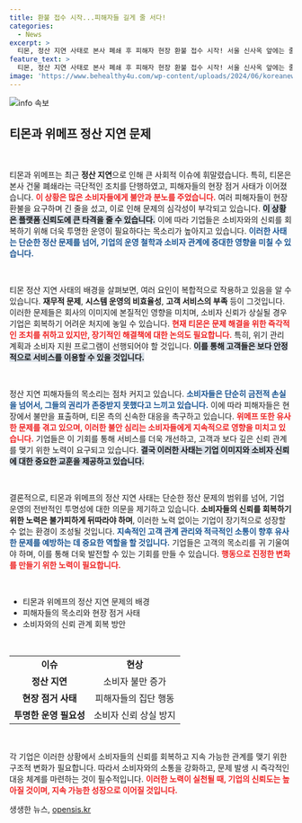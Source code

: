 ```yaml
---
title: 환불 접수 시작...피해자들 길게 줄 서다!
categories:
  - News
excerpt: >
  티몬, 정산 지연 사태로 본사 폐쇄 후 피해자 현장 환불 접수 시작! 서울 신사옥 앞에는 줄을 선 고객들로 장사진! 현장 상황을 낱낱이 공개합니다.
feature_text: >
  티몬, 정산 지연 사태로 본사 폐쇄 후 피해자 현장 환불 접수 시작! 서울 신사옥 앞에는 줄을 선 고객들로 장사진! 현장 상황을 낱낱이 공개합니다.
image: 'https://www.behealthy4u.com/wp-content/uploads/2024/06/koreanews.jpg'
---
```


<p><img src="https://www.behealthy4u.com/wp-content/uploads/2024/06/koreanews.jpg" alt="info 속보" /></p>

<h2 data-ke-size="size26">티몬과 위메프 정산 지연 문제</h2>

<p data-ke-size="size16">&nbsp;</p>

<p>티몬과 위메프는 최근 <strong>정산 지연</strong>으로 인해 큰 사회적 이슈에 휘말렸습니다. 특히, 티몬은 본사 건물 폐쇄라는 극단적인 조치를 단행하였고, 피해자들의 현장 점거 사태가 이어졌습니다. <b><span style="color: #ee2323;">이 상황은 많은 소비자들에게 불안과 분노를 주었습니다.</span></b> 여러 피해자들이 현장 환불을 요구하며 긴 줄을 섰고, 이로 인해 문제의 심각성이 부각되고 있습니다. <b><span style="background-color: #21538527;">이 상황은 플랫폼 신뢰도에 큰 타격을 줄 수 있습니다.</span></b> 이에 따라 기업들은 소비자와의 신뢰를 회복하기 위해 더욱 투명한 운영이 필요하다는 목소리가 높아지고 있습니다. <b><span style="color: #1a5490;">이러한 사태는 단순한 정산 문제를 넘어, 기업의 운영 철학과 소비자 관계에 중대한 영향을 미칠 수 있습니다.</span></b></p>

<p data-ke-size="size16">&nbsp;</p>

<p>티몬 정산 지연 사태의 배경을 살펴보면, 여러 요인이 복합적으로 작용하고 있음을 알 수 있습니다. <b>재무적 문제</b>, <b>시스템 운영의 비효율성</b>, <b>고객 서비스의 부족</b> 등이 그것입니다. 이러한 문제들은 회사의 이미지에 본질적인 영향을 미치며, 소비자 신뢰가 상실될 경우 기업은 회복하기 어려운 처지에 놓일 수 있습니다. <b><span style="color: #ee2323;">현재 티몬은 문제 해결을 위한 즉각적인 조치를 취하고 있지만, 장기적인 해결책에 대한 논의도 필요합니다.</span></b> 특히, 위기 관리 계획과 소비자 지원 프로그램이 선행되어야 할 것입니다. <b><span style="background-color: #21538527;">이를 통해 고객들은 보다 안정적으로 서비스를 이용할 수 있을 것입니다.</span></b></p>

<p data-ke-size="size16">&nbsp;</p>

<p>정산 지연 피해자들의 목소리는 점차 커지고 있습니다. <b><span style="color: #1a5490;">소비자들은 단순히 금전적 손실을 넘어서, 그들의 권리가 존중받지 못했다고 느끼고 있습니다.</span></b> 이에 따라 피해자들은 현장에서 불만을 표출하며, 티몬 측의 신속한 대응을 촉구하고 있습니다. <b><span style="color: #ee2323;">위메프 또한 유사한 문제를 겪고 있으며, 이러한 불안 심리는 소비자들에게 지속적으로 영향을 미치고 있습니다.</span></b> 기업들은 이 기회를 통해 서비스를 더욱 개선하고, 고객과 보다 깊은 신뢰 관계를 맺기 위한 노력이 요구되고 있습니다. <b><span style="background-color: #21538527;">결국 이러한 사태는 기업 이미지와 소비자 신뢰에 대한 중요한 교훈을 제공하고 있습니다.</span></b></p>

<p data-ke-size="size16">&nbsp;</p>

<p>결론적으로, 티몬과 위메프의 정산 지연 사태는 단순한 정산 문제의 범위를 넘어, 기업 운영의 전반적인 투명성에 대한 의문을 제기하고 있습니다. <b>소비자들의 신뢰를 회복하기 위한 노력은 불가피하게 뒤따라야 하며</b>, 이러한 노력 없이는 기업이 장기적으로 성장할 수 없는 환경이 조성될 것입니다. <b><span style="color: #1a5490;">지속적인 고객 관계 관리와 적극적인 소통이 향후 유사한 문제를 예방하는 데 중요한 역할을 할 것입니다.</span></b> 기업들은 고객의 목소리를 귀 기울여야 하며, 이를 통해 더욱 발전할 수 있는 기회를 만들 수 있습니다. <b><span style="color: #ee2323;">행동으로 진정한 변화를 만들기 위한 노력이 필요합니다.</span></b></p>

<p data-ke-size="size16">&nbsp;</p>

<ul>
    <li>티몬과 위메프의 정산 지연 문제의 배경</li>
    <li>피해자들의 목소리와 현장 점거 사태</li>
    <li>소비자와의 신뢰 관계 회복 방안</li>
</ul>

<p data-ke-size="size16">&nbsp;</p>

<table>
    <tr>
        <td style="text-align: center; height: 17px;"><b>이슈</b></td>
        <td style="text-align: center; height: 17px;"><b>현상</b></td>
    </tr>
    <tr>
        <td style="text-align: center; height: 17px;"><b>정산 지연</b></td>
        <td style="text-align: center; height: 17px;">소비자 불만 증가</td>
    </tr>
    <tr>
        <td style="text-align: center; height: 17px;"><b>현장 점거 사태</b></td>
        <td style="text-align: center; height: 17px;">피해자들의 집단 행동</td>
    </tr>
    <tr>
        <td style="text-align: center; height: 17px;"><b>투명한 운영 필요성</b></td>
        <td style="text-align: center; height: 17px;">소비자 신뢰 상실 방지</td>
    </tr>
</table>

<p data-ke-size="size16">&nbsp;</p>

<p>각 기업은 이러한 상황에서 소비자들의 신뢰를 회복하고 지속 가능한 관계를 맺기 위한 구조적 변화가 필요합니다. 따라서 소비자와의 소통을 강화하고, 문제 발생 시 즉각적인 대응 체계를 마련하는 것이 필수적입니다. <b><span style="color: #ee2323;">이러한 노력이 실천될 때, 기업의 신뢰도는 높아질 것이며, 지속 가능한 성장으로 이어질 것입니다.</span></b></p>
생생한 뉴스, <a href="https://opensis.kr" rel="dofollow">opensis.kr</a>


